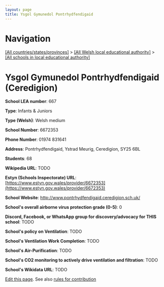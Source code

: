 ```yaml
---
layout: page
title: Ysgol Gymunedol Pontrhydfendigaid
---
```

# Navigation

[[All countries/states/provinces]](../../..) > [[All Welsh local educational authority]](../..) > [[All schools in local educational authority]](..)

# Ysgol Gymunedol Pontrhydfendigaid (Ceredigion)

**School LEA number**: 667

**Type**: Infants & Juniors

**Type (Welsh)**: Welsh medium

**School Number**: 6672353

**Phone Number**: 01974 831641

**Address**: Pontrhydfendigaid, Ystrad Meurig, Ceredigion, SY25 6BL

**Students**: 68

**Wikipedia URL**: TODO

**Estyn (Schools Inspectorate) URL**: [https://www.estyn.gov.wales/provider/6672353](https://www.estyn.gov.wales/provider/6672353)

**School Website**: http://www.pontrhydfendigaid.ceredigion.sch.uk/

**School's overall airborne virus protection grade (0-5)**: 0

**Discord, Facebook, or WhatsApp group for discovery/advocacy for THIS school**: TODO

**School's policy on Ventilation**: TODO

**School's Ventilation Work Completion**: TODO

**School's Air-Purification**: TODO

**School's CO2 monitoring to actively drive ventilation and filtration**: TODO

**School's Wikidata URL**: TODO




[Edit this page](https://github.com/ventilate-schools/Wales/edit/prif/./Ceredigion/Ysgol_Gymunedol_Pontrhydfendigaid.md). See also [rules for contribution](../../../contribution-rules/)
